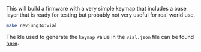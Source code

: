 This will build a firmware with a very simple keymap that includes a base layer that is ready for testing but probably
not very useful for real world use.

```bash
make reviung34:vial
```

The kle used to generate the `keymap` value in the `vial.json` file can be found 
[here](http://www.keyboard-layout-editor.com/#/gists/eb80c7ce072d2e7340ca85351d5e9d64).